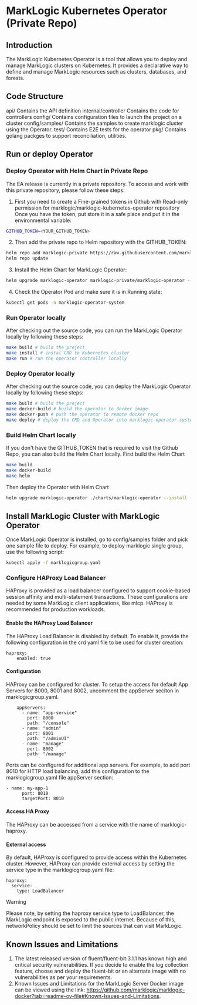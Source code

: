 # MarkLogic Kubernetes Operator (Private Repo)

## Introduction

The MarkLogic Kubernetes Operator is a tool that allows you to deploy and manage MarkLogic clusters on Kubernetes. It provides a declarative way to define and manage MarkLogic resources such as clusters, databases, and forests.

## Code Structure
api/ Contains the API definition
internal/controller Contains the code for controllers
config/ Contains configuration files to launch the project on a cluster
config/samples/ Contains the samples to create marklogic cluster using the Operator.
test/ Contains E2E tests for the operator
pkg/ Contains golang packges to support reconciliation, utilities.

## Run or deploy Operator

### Deploy Operator with Helm Chart in Private Repo
The EA release is currently in a private repository. To access and work with this private repository, please follow these steps:
1. First you need to create a Fine-grained tokens in Github with Read-only permission for marklogic/marklogic-kubernetes-operator repository
   Once you have the token, put store it in a safe place and put it in the environmental variable:
```sh
GITHUB_TOKEN=<YOUR_GITHUB_TOKEN>
```
2. Then add the private repo to Helm repository with the GITHUB_TOKEN: 
```sh
helm repo add marklogic-private https://raw.githubusercontent.com/marklogic/marklogic-kubernetes-operator/gh-pages/ --username <YOUR_USERNAME> --password $GITHUB_TOKEN
helm repo update
```
3. Install the Helm Chart for MarkLogic Operator: 
```sh
helm upgrade marklogic-operator marklogic-private/marklogic-operator --version=1.0.0-ea2 --install --namespace marklogic-operator-system --create-namespace
```
4. Check the Operator Pod and make sure it is in Running state:
```sh
kubectl get pods -n marklogic-operator-system 
```

### Run Operator locally
After checking out the source code, you can run the MarkLogic Operator locally by following these steps:
```sh
make build # build the project
make install # instal CRD to Kubernetes cluster
make run # run the operator controller locally
```

### Deploy Operator locally
After checking out the source code, you can deploy the MarkLogic Operator locally by following these steps:
```sh
make build # build the project
make docker-build # build the operator to docker image
make docker-push # push the operator to remote docker repo
make deploy # deploy the CRD and Operator into marklogic-operator-system namespace
```

### Build Helm Chart locally
If you don't have the GITHUB_TOKEN that is required to visit the Github Repo, you can also build the Helm Chart locally.
First build the Helm Chart
```sh
make build
make docker-build
make helm
```
Then deploy the Operator with Helm Chart
```sh
helm upgrade marklogic-operator ./charts/marklogic-operator --install --namespace marklogic-operator-system --create-namespace
```

## Install MarkLogic Cluster with MarkLogic Operator
Once MarkLogic Operator is installed, go to config/samples folder and pick one sample file to deploy. For example, to deploy marklogic single group, use the following script: 
```sh
kubectl apply -f marklogicgroup.yaml
```

### Configure HAProxy Load Balancer
HAProxy is provided as a load balancer configured to support cookie-based session affinity and multi-statement transactions. These configurations are needed by some MarkLogic client applications, like mlcp. HAProxy is recommended for production workloads. 

#### Enable the HAProxy Load Balancer
The HAProxy Load Balancer is disabled by default. To enable it, provide the following configuration in the crd yaml file to be used for cluster creation:
```
haproxy:
    enabled: true
```
#### Configuration
HAProxy can be configured for cluster. To setup the access for default App Servers for 8000, 8001 and 8002, uncomment the appServer seciton in marklogicgroup.yaml.
```
    appServers:
      - name: "app-service"
        port: 8000
        path: "/console"
      - name: "admin"
        port: 8001
        path: "/adminUI"
      - name: "manage"
        port: 8002
        path: "/manage"
```
Ports can be configured for additional app servers. For example, to add port 8010 for HTTP load balancing, add this configuration to the marklogicgroup.yaml file appServer section:
```
- name: my-app-1     
      port: 8010
      targetPort: 8010
```
#### Access HA Proxy
The HAProxy can be accessed from a service with the name of marklogic-haproxy. 

#### External access
By default, HAProxy is configured to provide access within the Kubernetes cluster. However, HAProxy can provide external access by setting the service type in the marklogicgroup.yaml file:
```
haproxy:  
  service:    
    type: LoadBalancer
```

> [!WARNING]
> Please note, by setting the haproxy service type to LoadBalancer, the MarkLogic endpoint is exposed to the public internet. Because of this, networkPolicy should be set to limit the sources that can visit MarkLogic.

## Known Issues and Limitations

1. The latest released version of fluent/fluent-bit:3.1.1 has known high and critical security vulnerabilities. If you decide to enable the log collection feature, choose and deploy the fluent-bit or an alternate image with no vulnerabilities as per your requirements. 
2. Known Issues and Limitations for the MarkLogic Server Docker image can be viewed using the link: https://github.com/marklogic/marklogic-docker?tab=readme-ov-file#Known-Issues-and-Limitations.